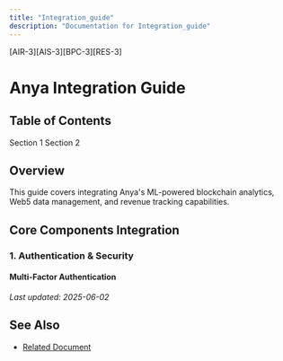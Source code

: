```yaml
---
title: "Integration_guide"
description: "Documentation for Integration_guide"
---
```


[AIR-3][AIS-3][BPC-3][RES-3]


<!-- markdownlint-disable MD013 line-length -->

# Anya Integration Guide

## Table of Contents

 Section 1
 Section 2


## Overview

This guide covers integrating Anya's ML-powered blockchain analytics, Web5 data management, and revenue tracking capabilities.

## Core Components Integration

### 1. Authentication & Security

#### Multi-Factor Authentication

*Last updated: 2025-06-02*

## See Also

- [Related Document](#related-document)


